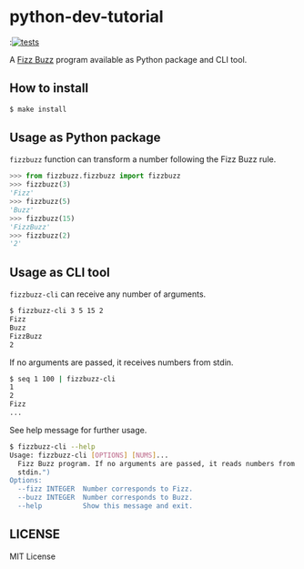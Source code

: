 # python-dev-tutorial
:[![tests](https://github.com/yufranc/python-dev-tutorial/actions/workflows/tests.yml/badge.svg)](https://github.com/yufranc/python-dev-tutorial/actions/workflows/tests.yml)

A [Fizz Buzz](https://ja.wikipedia.org/wiki/Fizz_Buzz) program available as Python package and CLI tool.

## How to install

```sh
$ make install
```

## Usage as Python package

`fizzbuzz` function can transform a number following the Fizz Buzz rule.

```py
>>> from fizzbuzz.fizzbuzz import fizzbuzz
>>> fizzbuzz(3)
'Fizz'
>>> fizzbuzz(5)
'Buzz'
>>> fizzbuzz(15)
'FizzBuzz'
>>> fizzbuzz(2)
'2'
```

## Usage as CLI tool

`fizzbuzz-cli` can receive any number of arguments.

```sh
$ fizzbuzz-cli 3 5 15 2
Fizz
Buzz
FizzBuzz
2
```

If no arguments are passed, it receives numbers from stdin.

```sh
$ seq 1 100 | fizzbuzz-cli
1
2
Fizz
...
```

See help message for further usage.

```sh
$ fizzbuzz-cli --help                                                                                                                                                                                                                                                                                       (sotetsuk/docs/readme✱)
Usage: fizzbuzz-cli [OPTIONS] [NUMS]...
  Fizz Buzz program. If no arguments are passed, it reads numbers from
  stdin.")
Options:
  --fizz INTEGER  Number corresponds to Fizz.
  --buzz INTEGER  Number corresponds to Buzz.
  --help          Show this message and exit.
```
## LICENSE
MIT License
